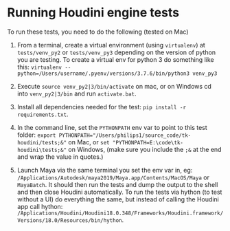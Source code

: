 
# Running Houdini engine tests

To run these tests, you need to do the following (tested on Mac)

1. From a terminal, create a virtual environment (using `virtualenv`) at `tests/venv_py2` or `tests/venv_py3` depending on the version of python you are testing. To create a virtual env for python 3 do something like this: `virtualenv --python=/Users/username/.pyenv/versions/3.7.6/bin/python3 venv_py3`
2. Execute `source venv_py2|3/bin/activate` on mac, or on Windows cd into `venv_py2|3/bin` and run `activate.bat`.
3. Install all dependencies needed for the test: `pip install -r requirements.txt`.

4. In the command line, set the `PYTHONPATH` env var to point to this test folder: `export PYTHONPATH="/Users/philips1/source_code/tk-houdini/tests;&"` on Mac, or `set "PYTHONPATH=E:\code\tk-houdini\tests;&"` on Windows, (make sure you include the `;&` at the end and wrap the value in quotes.)
5. Launch Maya via the same terminal you set the env var in, eg: `/Applications/Autodesk/maya2019/Maya.app/Contents/MacOS/Maya` or `MayaBatch`. It should then run the tests and dump the output to the shell and then close Houdini automatically.
  To run the tests via hython (to test without a UI) do everything the same, but instead of calling the Houdini app call hython: `/Applications/Houdini/Houdini18.0.348/Frameworks/Houdini.framework/Versions/18.0/Resources/bin/hython`.
